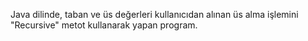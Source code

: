 Java dilinde, taban ve üs değerleri kullanıcıdan alınan üs alma işlemini "Recursive" metot kullanarak yapan program.